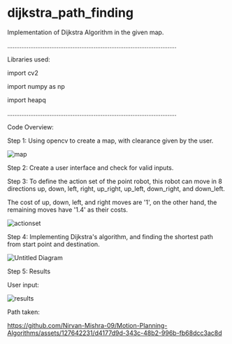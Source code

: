 # dijkstra_path_finding
Implementation of Dijkstra Algorithm in the given map.

................................................................................................

Libraries used:

import cv2

import numpy as np


import heapq

................................................................................................

Code Overview:

Step 1: Using opencv to create a map, with clearance given by the user.

![map](https://github.com/Nirvan-Mishra-09/Motion-Planning-Algorithms/assets/127642231/1da78fa1-47a0-4468-833a-e8b9965f92b1)




Step 2: Create a user interface and check for valid inputs.

Step 3: To define the action set of the point robot, this robot can move in 8 directions up, down, left, right, up_right, up_left, down_right, and down_left. 

The cost of up, down, left, and right moves are '1', on the other hand, the remaining moves have '1.4' as their costs.

![actionset](https://github.com/Nirvan-Mishra-09/dijkstra_path_finding/assets/127642231/2b684585-8463-4e4c-8046-b2a1359147ba)



Step 4: Implementing Dijkstra's algorithm, and finding the shortest path from start point and destination. 

![Untitled Diagram](https://github.com/Nirvan-Mishra-09/dijkstra_path_finding/assets/127642231/3bb6980d-b994-4282-bf15-1ebfc0839944)



Step 5: Results 

User input: 

![results](https://github.com/Nirvan-Mishra-09/dijkstra_path_finding/assets/127642231/14f8c7b7-574e-4fa2-b641-088cb1a9ea84)


Path taken:





https://github.com/Nirvan-Mishra-09/Motion-Planning-Algorithms/assets/127642231/d4177d9d-343c-48b2-996b-fb68dcc3ac8d







